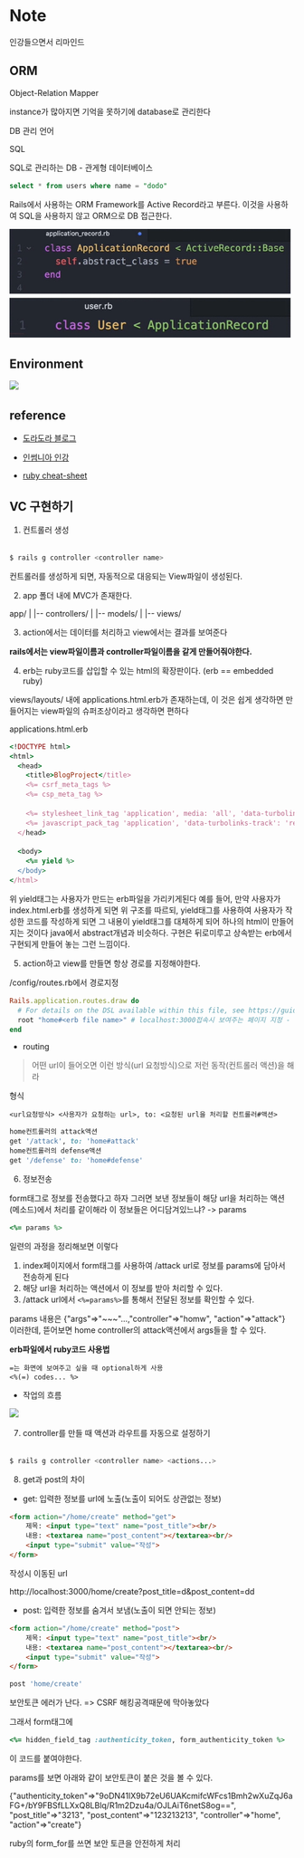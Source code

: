 # Note

인강들으면서 리마인드

## ORM

Object-Relation Mapper

instance가 많아지면 기억을 못하기에 database로 관리한다

DB 관리 언어

SQL

SQL로 관리하는 DB - 관게형 데이터베이스

```sql
select * from users where name = "dodo"
```

Rails에서 사용하는 ORM Framework를 Active Record라고 부른다.
이것을 사용하여 SQL을 사용하지 않고 ORM으로 DB 접근한다.

![](./img/ORM.PNG)

## Environment

![](https://upload.wikimedia.org/wikipedia/commons/thumb/6/62/Ruby_On_Rails_Logo.svg/1200px-Ruby_On_Rails_Logo.svg.png)

## reference

+ [도라도라 블로그](https://kbs4674.tistory.com/)

+ [인썸니아 인강](https://insomenia.com/courses)

+ [ruby cheat-sheet](https://github.com/Itsbeenalongday/Ruby-study)

## VC 구현하기

1. 컨트롤러 생성
```bash

$ rails g controller <controller name>

```
컨트롤러를 생성하게 되면, 자동적으로 대응되는 View파일이 생성된다.

2. app 폴더 내에 MVC가 존재한다.

app/
|
|-- controllers/
|
|-- models/
|
|-- views/

3. action에서는 데이터를 처리하고 view에서는 결과를 보여준다

**rails에서는 view파일이름과 controller파일이름을 같게 만들어줘야한다.**

4. erb는 ruby코드를 삽입할 수 있는 html의 확장판이다. (erb == embedded ruby)

views/layouts/ 내에 applications.html.erb가 존재하는데, 이 것은 쉽게 생각하면 만들어지는 view파일의 슈퍼조상이라고 생각하면 편하다

applications.html.erb
```ruby
<!DOCTYPE html>
<html>
  <head>
    <title>BlogProject</title>
    <%= csrf_meta_tags %>
    <%= csp_meta_tag %>

    <%= stylesheet_link_tag 'application', media: 'all', 'data-turbolinks-track': 'reload' %>
    <%= javascript_pack_tag 'application', 'data-turbolinks-track': 'reload' %>
  </head>

  <body>
    <%= yield %>
  </body>
</html>
```
위 yield태그는 사용자가 만드는 erb파일을 가리키게된다 예를 들어,
만약 사용자가 index.html.erb를 생성하게 되면 위 구조를 따르되, yield태그를 사용하여
사용자가 작성한 코드를 작성하게 되면 그 내용이 yield태그를 대체하게 되어 하나의 html이 만들어 지는 것이다
java에서 abstract개념과 비슷하다. 구현은 뒤로미루고 상속받는 erb에서 구현되게 만들어 놓는 그런 느낌이다.

5. action하고 view를 만들면 항상 경로를 지정해야한다.

/config/routes.rb에서 경로지정

```ruby
Rails.application.routes.draw do
  # For details on the DSL available within this file, see https://guides.rubyonrails.org/routing.html
  root "home#<erb file name>" # localhost:3000접속시 보여주는 페이지 지정 - root
end
```

+ routing
>어떤 url이 들어오면 이런 방식(url 요청방식)으로 저런 동작(컨트롤러 액션)을 해라

형식
```
<url요청방식> <사용자가 요청하는 url>, to: <요청된 url을 처리할 컨트롤러#액션>
```

```ruby
home컨트롤러의 attack액션
get '/attack', to: 'home#attack'
home컨트롤러의 defense액션
get '/defense' to: 'home#defense'
```

6. 정보전송 

form태그로 정보를 전송했다고 하자
그러면 보낸 정보들이 해당 url을 처리하는 액션(메소드)에서 처리를 같이해라
이 정보들은 어디담겨있느냐?
-> params

```ruby
<%= params %>
```

일련의 과정을 정리해보면 이렇다
1. index페이지에서 form태그를 사용하여 /attack url로 정보를 params에 담아서 전송하게 된다
2. 해당 url을 처리하는 액션에서 이 정보를 받아 처리할 수 있다.
3. /attack url에서 `<%=params%>`를 통해서 전달된 정보를 확인할 수 있다.

params 내용은 {"args"=>"~~~"...,"controller"=>"homw", "action"=>"attack"} 이러한데, 뜯어보면
home controller의 attack액션에서 args들을 할 수 있다.

**erb파일에서 ruby코드 사용법**

```
=는 화면에 보여주고 싶을 때 optional하게 사용
<%(=) codes... %>
```

+ 작업의 흐름

![](./img/flow.PNG)

7. controller를 만들 때 액션과 라우트를 자동으로 설정하기

```bash

$ rails g controller <controller name> <actions...>
```

8. get과 post의 차이

+ get: 입력한 정보를 url에 노출(노출이 되어도 상관없는 정보)

```html
<form action="/home/create" method="get">
    제목: <input type="text" name="post_title"><br/>
    내용: <textarea name="post_content"></textarea><br/>
    <input type="submit" value="작성">
</form>
```
작성시 이동된 url

http://localhost:3000/home/create?post_title=d&post_content=dd

+ post: 입력한 정보를 숨겨서 보냄(노출이 되면 안되는 정보)

```html
<form action="/home/create" method="post">
    제목: <input type="text" name="post_title"><br/>
    내용: <textarea name="post_content"></textarea><br/>
    <input type="submit" value="작성">
</form>
```

```ruby
post 'home/create'
```

보안토큰 에러가 난다. => CSRF 해킹공격때문에 막아놓았다

그래서 form태그에 
```ruby html
<%= hidden_field_tag :authenticity_token, form_authenticity_token %>
```
이 코드를 붙여야한다.

params를 보면 아래와 같이 보안토큰이 붙은 것을 볼 수 있다.

{"authenticity_token"=>"9oDN41lX9b72eU6UAKcmifcWFcs1Bmh2wXuZqJ6aFG+/bY9FBSfLLXxQ8LBlq/R1m2Dzu4a/OJLAiT6netS8og==", "post_title"=>"3213", "post_content"=>"123213213", "controller"=>"home", "action"=>"create"}

ruby의 form_for를 쓰면 보안 토큰을 안전하게 처리